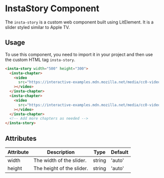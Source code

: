 # InstaStory Component

The `insta-story` is a custom web component built using LitElement. It is a slider styled similar to Apple TV.

## Usage

To use this component, you need to import it in your project and then use the custom HTML tag `insta-story`.

```html
<insta-story width="500" height="300">
  <insta-chapter>
    <video
      src="https://interactive-examples.mdn.mozilla.net/media/cc0-videos/flower.webm"
    ></video>
  </insta-chapter>
  <insta-chapter>
    <video
      src="https://interactive-examples.mdn.mozilla.net/media/cc0-videos/flower.webm"
    ></video>
  </insta-chapter>
  <!-- Add more chapters as needed -->
</insta-story>
```

## Attributes

| Attribute | Description               | Type   | Default |
| --------- | ------------------------- | ------ | ------- |
| width     | The width of the slider.  | string | 'auto'  |
| height    | The height of the slider. | string | 'auto'  |
